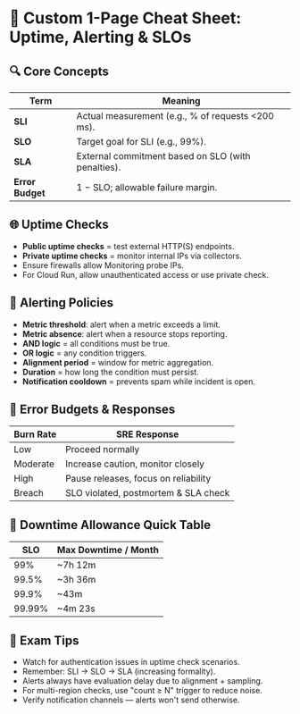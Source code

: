 # 🧾 Custom 1-Page Cheat Sheet: Uptime, Alerting & SLOs

## 🔍 Core Concepts

| Term | Meaning |
|------|---------|
| **SLI** | Actual measurement (e.g., % of requests <200 ms). |
| **SLO** | Target goal for SLI (e.g., 99%). |
| **SLA** | External commitment based on SLO (with penalties). |
| **Error Budget** | 1 − SLO; allowable failure margin. |

## 🌐 Uptime Checks

* **Public uptime checks** = test external HTTP(S) endpoints.
* **Private uptime checks** = monitor internal IPs via collectors.
* Ensure firewalls allow Monitoring probe IPs.
* For Cloud Run, allow unauthenticated access or use private check.

## 🚨 Alerting Policies

* **Metric threshold**: alert when a metric exceeds a limit.
* **Metric absence**: alert when a resource stops reporting.
* **AND logic** = all conditions must be true.
* **OR logic** = any condition triggers.
* **Alignment period** = window for metric aggregation.
* **Duration** = how long the condition must persist.
* **Notification cooldown** = prevents spam while incident is open.

## 📏 Error Budgets & Responses

| Burn Rate | SRE Response |
|-----------|--------------|
| Low | Proceed normally |
| Moderate | Increase caution, monitor closely |
| High | Pause releases, focus on reliability |
| Breach | SLO violated, postmortem & SLA check |

## 🧮 Downtime Allowance Quick Table

| SLO | Max Downtime / Month |
|-----|----------------------|
| 99% | ~7h 12m |
| 99.5% | ~3h 36m |
| 99.9% | ~43m |
| 99.99% | ~4m 23s |

## 🧠 Exam Tips

* Watch for authentication issues in uptime check scenarios.
* Remember: SLI → SLO → SLA (increasing formality).
* Alerts always have evaluation delay due to alignment + sampling.
* For multi-region checks, use "count ≥ N" trigger to reduce noise.
* Verify notification channels — alerts won't send otherwise.